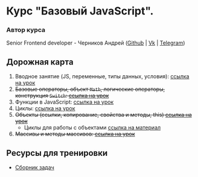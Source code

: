 # Курс "Базовый JavaScript".

### Автор курса

Senior Frontend developer - Черников Андрей ([Github]() | [Vk]() | [Telegram]())

## Дорожная карта

1. Вводное занятие (JS, переменные, типы данных,
   условия): [ссылка на урок](https://github.com/Mistrade/mistrade_basic_js_course/blob/main/introduction/0_what_is_JS/what_is_js.md)
2. ~~Базовые операторы, объект `Math`, логические операторы, конструкция `Switch`: [ссылка на урок]()~~
3. Функции в
   JavaScript: [ссылка на урок](https://github.com/Mistrade/mistrade_basic_js_course/blob/main/introduction/1_functions/functions.md)
4. Циклы: [ссылка на урок]()
5. ~~Объекты (ссылки, копирование, свойства и методы, this) [ссылка на урок]()~~
    - Циклы для работы с
      объектами [ссылка на материал](https://github.com/Mistrade/mistrade_basic_js_course/blob/main/introduction/2_cycles/bonus.md)
6. ~~Массивы и методы массивов: [ссылка на урок]()~~

## Ресурсы для тренировки

- [Сборник задач](https://github.com/Mistrade/mistrade_js_tasks)